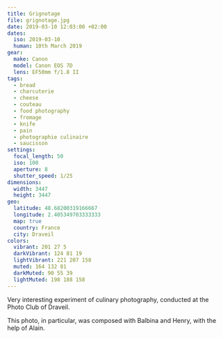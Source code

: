 ```yaml
---
title: Grignotage
file: grignotage.jpg
date: 2019-03-10 12:03:00 +02:00
dates:
  iso: 2019-03-10
  human: 10th March 2019
gear:
  make: Canon
  model: Canon EOS 7D
  lens: EF50mm f/1.8 II
tags:
  - bread
  - charcuterie
  - cheese
  - couteau
  - food photography
  - fromage
  - knife
  - pain
  - photographie culinaire
  - saucisson
settings:
  focal_length: 50
  iso: 100
  aperture: 8
  shutter_speed: 1/25
dimensions:
  width: 3447
  height: 3447
geo:
  latitude: 48.68200319166667
  longitude: 2.405349703333333
  map: true
  country: France
  city: Draveil
colors:
  vibrant: 201 27 5
  darkVibrant: 124 81 19
  lightVibrant: 221 207 158
  muted: 164 132 81
  darkMuted: 90 55 39
  lightMuted: 198 188 158
---
```


Very interesting experiment of culinary photography, conducted at the Photo Club of Draveil.

This photo, in particular, was composed with Balbina and Henry, with the help of Alain.
